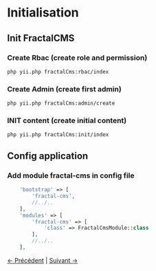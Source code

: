 # Initialisation

## Init FractalCMS

### Create Rbac (create role and permission)

``
php yii.php fractalCms:rbac/index
``

### Create Admin (create first admin)
``
php yii.php fractalCms:admin/create
``
### INIT content (create initial content)

``
php yii.php fractalCms:init/index
``

## Config application

### Add module fractal-cms in config file

````php 
    'bootstrap' => [
        'fractal-cms',
        //../..
    ],
    'modules' => [
        'fractal-cms' => [
            'class' => FractalCmsModule::class
        ],
        //../..
    ],
````

[<- Précédent](01-installation.md) | [Suivant ->](03-configuration.md)